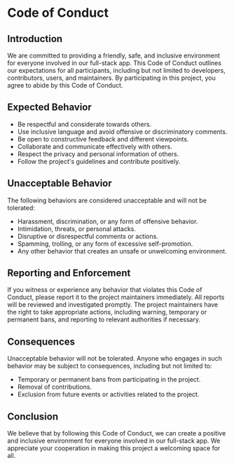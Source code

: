 # Code of Conduct

## Introduction

We are committed to providing a friendly, safe, and inclusive environment for everyone involved in our full-stack app. This Code of Conduct outlines our expectations for all participants, including but not limited to developers, contributors, users, and maintainers. By participating in this project, you agree to abide by this Code of Conduct.

## Expected Behavior

- Be respectful and considerate towards others.
- Use inclusive language and avoid offensive or discriminatory comments.
- Be open to constructive feedback and different viewpoints.
- Collaborate and communicate effectively with others.
- Respect the privacy and personal information of others.
- Follow the project's guidelines and contribute positively.

## Unacceptable Behavior

The following behaviors are considered unacceptable and will not be tolerated:

- Harassment, discrimination, or any form of offensive behavior.
- Intimidation, threats, or personal attacks.
- Disruptive or disrespectful comments or actions.
- Spamming, trolling, or any form of excessive self-promotion.
- Any other behavior that creates an unsafe or unwelcoming environment.

## Reporting and Enforcement

If you witness or experience any behavior that violates this Code of Conduct, please report it to the project maintainers immediately. All reports will be reviewed and investigated promptly. The project maintainers have the right to take appropriate actions, including warning, temporary or permanent bans, and reporting to relevant authorities if necessary.

## Consequences

Unacceptable behavior will not be tolerated. Anyone who engages in such behavior may be subject to consequences, including but not limited to:

- Temporary or permanent bans from participating in the project.
- Removal of contributions.
- Exclusion from future events or activities related to the project.

## Conclusion

We believe that by following this Code of Conduct, we can create a positive and inclusive environment for everyone involved in our full-stack app. We appreciate your cooperation in making this project a welcoming space for all.
